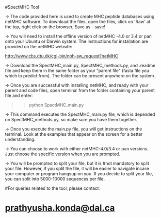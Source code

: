 #SpectMHC Tool

-> The code provided here is used to create MHC peptide databases using netMHC software.
To download the files, open the files, click on 'Raw' at the top, right click on the browser, Save as - save!

-> You will need to install the offline version of netMHC -4.0 or 3.4 or pan onto your Ubuntu or Darwin system. The instructions for installation are provided on the netMHC website:

http://www.cbs.dtu.dk/cgi-bin/nph-sw_request?netMHC

-> Download the SpectMHC_main.py, SpectMHC_methods.py, and .readme file and keep them in the same folder as your "parent file" (fasta file you which to predict from). The folder can be present anywhere on the system .

-> Once you are successful with installing netMHC, and ready with your parent and code files, open terminal from the folder containing your parent file and enter:

>>python SpectMHC_main.py

-> This command executes the SpectMHC_main.py file, which is depended on SpectMHC_methods.py, so make sure you have them together.

-> Once you execute the main.py file, you will get instructions on the terminal. Look at the examples that appear on the screen for a better understanding.

-> You can choose to work with either netMHC-4.0/3.4 or pan versions. Just choose the specific version when you are prompted.

-> You will be prompted to split your file, but it is #not mandatory to split your file. 
However, if you split the file, it will be easier to navigate incase your computer or program hangsup on you. If you decide to split your file, you can split into 5000-10000 sequences per file.


#For queries related to the tool, please contact:
#    prathyusha.konda@dal.ca




